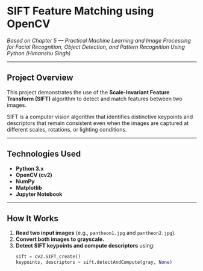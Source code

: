 # SIFT Feature Matching using OpenCV

_Based on Chapter 5 — Practical Machine Learning and Image Processing for Facial Recognition, Object Detection, and Pattern Recognition Using Python (Himanshu Singh)_

---

## Project Overview

This project demonstrates the use of the **Scale-Invariant Feature Transform (SIFT)** algorithm to detect and match features between two images.

SIFT is a computer vision algorithm that identifies distinctive keypoints and descriptors that remain consistent even when the images are captured at different scales, rotations, or lighting conditions.

---

## Technologies Used

- **Python 3.x**
- **OpenCV (cv2)**
- **NumPy**
- **Matplotlib**
- **Jupyter Notebook**

---

## How It Works

1. **Read two input images** (e.g., `pantheon1.jpg` and `pantheon2.jpg`).
2. **Convert both images to grayscale.**
3. **Detect SIFT keypoints and compute descriptors** using:
   ```python
   sift = cv2.SIFT_create()
   keypoints, descriptors = sift.detectAndCompute(gray, None)
   ```
